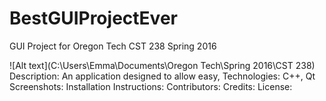 # BestGUIProjectEver
GUI Project for Oregon Tech CST 238 Spring 2016


![Alt text](C:\Users\Emma\Documents\Oregon Tech\Spring 2016\CST 238)
Description: An application designed to allow easy, 
Technologies: C++, Qt
Screenshots:
Installation Instructions:
Contributors:
Credits:
License:
